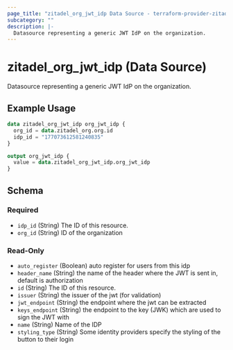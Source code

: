 ```yaml
---
page_title: "zitadel_org_jwt_idp Data Source - terraform-provider-zitadel"
subcategory: ""
description: |-
  Datasource representing a generic JWT IdP on the organization.
---
```


# zitadel_org_jwt_idp (Data Source)

Datasource representing a generic JWT IdP on the organization.

## Example Usage

```terraform
data zitadel_org_jwt_idp org_jwt_idp {
  org_id = data.zitadel_org.org.id
  idp_id = "177073612581240835"
}

output org_jwt_idp {
  value = data.zitadel_org_jwt_idp.org_jwt_idp
}
```

<!-- schema generated by tfplugindocs -->
## Schema

### Required

- `idp_id` (String) The ID of this resource.
- `org_id` (String) ID of the organization

### Read-Only

- `auto_register` (Boolean) auto register for users from this idp
- `header_name` (String) the name of the header where the JWT is sent in, default is authorization
- `id` (String) The ID of this resource.
- `issuer` (String) the issuer of the jwt (for validation)
- `jwt_endpoint` (String) the endpoint where the jwt can be extracted
- `keys_endpoint` (String) the endpoint to the key (JWK) which are used to sign the JWT with
- `name` (String) Name of the IDP
- `styling_type` (String) Some identity providers specify the styling of the button to their login
